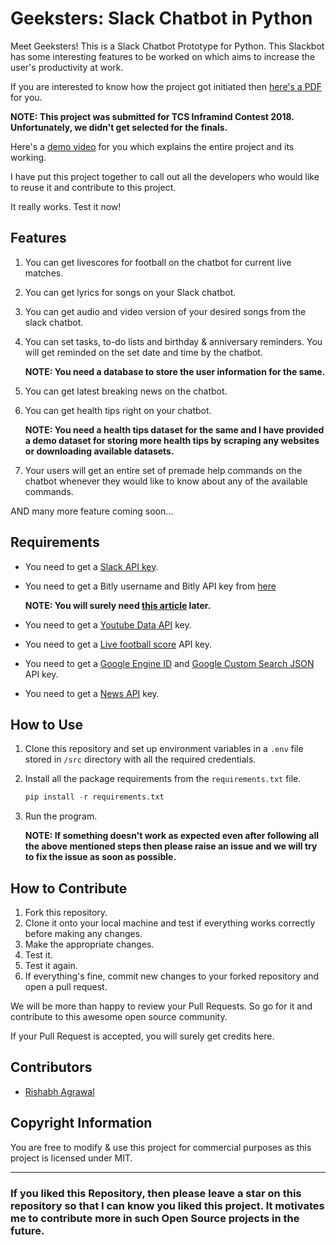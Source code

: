# Geeksters: Slack Chatbot in Python

Meet Geeksters! This is a Slack Chatbot Prototype for Python. This Slackbot has some interesting features to be worked on which aims to increase the user's productivity at work.

If you are interested to know how the project got initiated then [here's a PDF](https://drive.google.com/file/d/1b3v5K1x4ILq1xHJIY-bEu4ZQHXeVC7PP/view?usp=sharing) for you.

**NOTE: This project was submitted for TCS Inframind Contest 2018. Unfortunately, we didn't get selected for the finals.**

Here's a [demo video](https://youtu.be/McJr1AOhyj8) for you which explains the entire project and its working.

I have put this project together to call out all the developers who would like to reuse it and contribute to this project.

It really works. Test it now!

## Features

1. You can get livescores for football on the chatbot for current live matches.
2. You can get lyrics for songs on your Slack chatbot.
3. You can get audio and video version of your desired songs from the slack chatbot.
4. You can set tasks, to-do lists and birthday & anniversary reminders. You will get reminded on the set date and time by the chatbot.

    **NOTE: You need a database to store the user information for the same.**
5. You can get latest breaking news on the chatbot.
6. You can get health tips right on your chatbot.

    **NOTE: You need a health tips dataset for the same and I have provided a demo dataset for storing more health tips by scraping any websites or downloading available datasets.**
7. Your users will get an entire set of premade help commands on the chatbot whenever they would like to know about any of the available commands.

AND many more feature coming soon...

## Requirements

* You need to get a [Slack API key](https://api.slack.com/apps?new_app=1).
* You need to get a Bitly username and Bitly API key from [here](https://bitly.com/a/sign_in?rd=/a/oauth_apps)

    **NOTE: You will surely need [this article](https://www.geeksforgeeks.org/python-how-to-shorten-long-urls-using-bitly-api/) later.**
* You need to get a [Youtube Data API](https://console.developers.google.com/apis/credentials?project=_) key.
* You need to get a [Live football score](https://www.football-data.org/client/register) API key.
* You need to get a [Google Engine ID](https://cse.google.com/cse/create/new) and [Google Custom Search JSON](https://developers.google.com/custom-search/v1/overview) API key.
* You need to get a [News API](https://newsapi.org/) key.

## How to Use

1. Clone this repository and set up environment variables in a `.env` file stored in `/src` directory with all the required credentials.

2. Install all the package requirements from the `requirements.txt` file.

    ```python
    pip install -r requirements.txt
    ```

3. Run the program.

    **NOTE: If something doesn't work as expected even after following all the above mentioned steps then please raise an issue and we will try to fix the issue as soon as possible.**

## How to Contribute

1. Fork this repository.
2. Clone it onto your local machine and test if everything works correctly before making any changes.
3. Make the appropriate changes.
4. Test it.
5. Test it again.
6. If everything's fine, commit new changes to your forked repository and open a pull request.

We will be more than happy to review your Pull Requests. So go for it and contribute to this awesome open source community.

If your Pull Request is accepted, you will surely get credits here.

## Contributors

* [Rishabh Agrawal](https://github.com/Techcatchers)

## Copyright Information

You are free to modify & use this project for commercial purposes as this project is licensed under MIT.

___

### If you liked this Repository, then please leave a star on this repository so that I can know you liked this project. It motivates me to contribute more in such Open Source projects in the future.